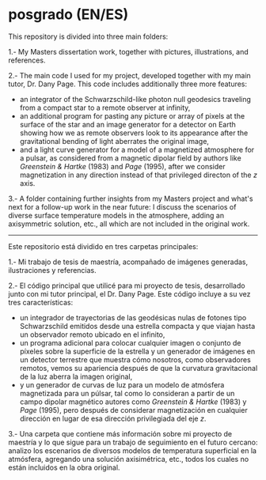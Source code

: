 # posgrado (EN/ES)

This repository is divided into three main folders:

1.- My Masters dissertation work, together with pictures, illustrations, and references.

2.- The main code I used for my project, developed together with my main tutor, Dr. Dany Page. This code includes additionally three more features:
  - an integrator of the Schwarzschild-like photon null geodesics traveling from a compact star to a remote observer at infinity,
  - an additional program for pasting any picture or array of pixels at the surface of the star and an image generator for a detector on Earth showing how we as remote observers look to its appearance after the gravitational bending of light aberrates the original image,
  - and a light curve generator for a model of a magnetized atmosphere for a pulsar, as considered from a magnetic dipolar field by authors like *Greenstein & Hartke* (1983) and *Page* (1995), after we consider magnetization in any direction instead of that privileged directon of the *z* axis.
    
3.- A folder containing further insights from my Masters project and what's next for a follow-up work in the near future: I discuss the scenarios of diverse surface temperature models in the atmosphere, adding an axisymmetric solution, etc., all which are not included in the original work.

*******************************************************************************************************************************

Este repositorio está dividido en tres carpetas principales:

1.- Mi trabajo de tesis de maestría, acompañado de imágenes generadas, ilustraciones y referencias.

2.- El código principal que utilicé para mi proyecto de tesis, desarrollado junto con mi tutor principal, el Dr. Dany Page. Este código incluye a su vez  tres características:
   - un integrador de trayectorias de las geodésicas nulas de fotones tipo Schwarzschild emitidos desde una estrella compacta y que viajan hasta un observador remoto ubicado en el infinito,
   - un programa adicional para colocar cualquier imagen o conjunto de píxeles sobre la superficie de la estrella y un generador de imágenes en un detector terrestre que muestra cómo nosotros, como observadores remotos, vemos su apariencia después de que la curvatura gravitacional de la luz aberra la imagen original,
   - y un generador de curvas de luz para un modelo de atmósfera magnetizada para un púlsar, tal como lo consideran a partir de un campo dipolar magnético autores como *Greenstein & Hartke* (1983) y *Page* (1995), pero después de considerar magnetización en cualquier dirección en lugar de esa dirección privilegiada del eje *z*.
     
3.- Una carpeta que contiene más información sobre mi proyecto de maestría y lo que sigue para un trabajo de seguimiento en el futuro cercano: analizo los escenarios de diversos modelos de temperatura superficial en la atmósfera, agregando una solución axisimétrica, etc., todos los cuales no están incluidos en la obra original.
